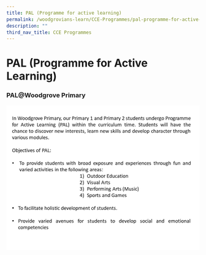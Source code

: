 ```yaml
---
title: PAL (Programme for active learning)
permalink: /woodgrovians-learn/CCE-Programmes/pal-programme-for-active-learning
description: ""
third_nav_title: CCE Programmes
---
```



# **PAL (Programme for Active Learning)**

### PAL@Woodgrove Primary

![](/images/Slide1.jpg)